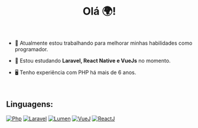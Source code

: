 <h1 align="center">Olá 🌍!</h1>

<br/>

- 🚀 Atualmente estou trabalhando para melhorar minhas habilidades como programador.

- 🌱 Estou estudando **Laravel, React Native e VueJs** no momento.

- 🖥️ Tenho experiência com PHP há mais de 6 anos.


<br/>

## Linguagens:
[![Php](https://img.shields.io/badge/PHP%20-%23007BCA?&style=flat&logo=php&logoColor=white)](https://www.php.net/)
[![Laravel](https://img.shields.io/badge/laravel-35495E?&style=flat&logo=laravel&ogoColor=white)](https://www.laravel.com/)
[![Lumen](https://img.shields.io/badge/lumen-yellow?&style=flat&logo=lumen&logoColor=white)](https://lumen.laravel.com/)
[![VueJ](https://img.shields.io/badge/VueJs-35495E?&style=flat&logo=vue.js&logoColor=%4FC08D)](https://vuejs.org/)
[![ReactJ](https://img.shields.io/badge/ReatJs%20-%2320232a?&style=flat&logo=react&logoColor=%2361DAFB)](https://reactjs.org/)
